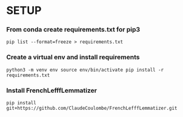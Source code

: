 # SETUP
### From conda create requirements.txt for pip3
`pip list --format=freeze > requirements.txt`

### Create a virtual env and install requirements
`python3 -m venv env
source env/bin/activate
pip install -r requirements.txt`

### Install FrenchLefffLemmatizer
`pip install git+https://github.com/ClaudeCoulombe/FrenchLefffLemmatizer.git`
